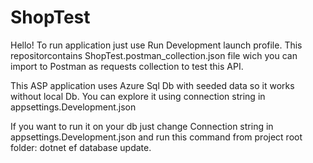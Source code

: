 # ShopTest
Hello!
To run application just use Run Development launch profile.
This repositorcontains ShopTest.postman_collection.json file wich you can import to Postman as requests collection to test this API.

This ASP application uses Azure Sql Db with seeded data so it works without local Db.
You can explore it using connection string in appsettings.Development.json

If you want to run it on your db just change Connection string in appsettings.Development.json
and run this command from project root folder:  dotnet ef database update.


